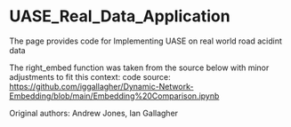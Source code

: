 # UASE_Real_Data_Application


The page provides code for Implementing UASE on real world road acidint data 

The right_embed function was taken from the source below with minor
adjustments to fit this context:
code source: https://github.com/iggallagher/Dynamic-Network-Embedding/blob/main/Embedding%20Comparison.ipynb

Original authors: Andrew Jones, Ian Gallagher

